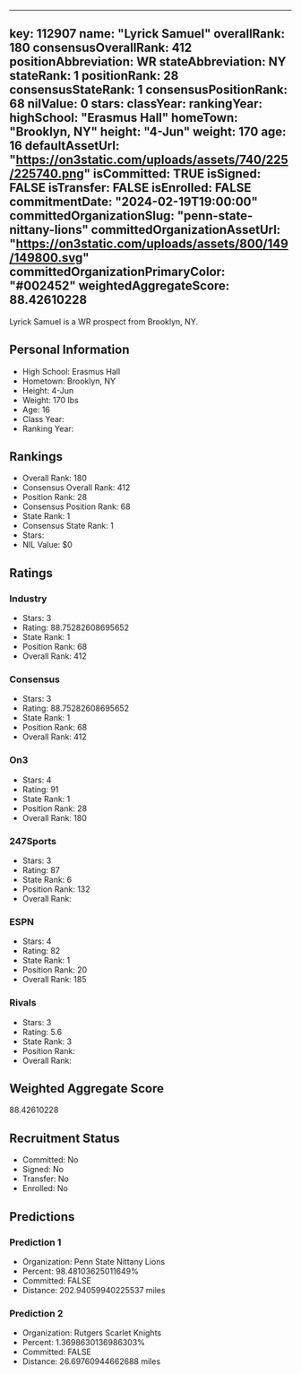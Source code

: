 ---
  key: 112907
  name: "Lyrick Samuel"
  overallRank: 180
  consensusOverallRank: 412
  positionAbbreviation: WR
  stateAbbreviation: NY
  stateRank: 1
  positionRank: 28
  consensusStateRank: 1
  consensusPositionRank: 68
  nilValue: 0
  stars: 
  classYear: 
  rankingYear: 
  highSchool: "Erasmus Hall"
  homeTown: "Brooklyn, NY"
  height: "4-Jun"
  weight: 170
  age: 16
  defaultAssetUrl: "https://on3static.com/uploads/assets/740/225/225740.png"
  isCommitted: TRUE
  isSigned: FALSE
  isTransfer: FALSE
  isEnrolled: FALSE
  commitmentDate: "2024-02-19T19:00:00"
  committedOrganizationSlug: "penn-state-nittany-lions"
  committedOrganizationAssetUrl: "https://on3static.com/uploads/assets/800/149/149800.svg"
  committedOrganizationPrimaryColor: "#002452"
  weightedAggregateScore: 88.42610228
  ---
  
  Lyrick Samuel is a WR prospect from Brooklyn, NY.
  
  ## Personal Information
  - High School: Erasmus Hall
  - Hometown: Brooklyn, NY
  - Height: 4-Jun
  - Weight: 170 lbs
  - Age: 16
  - Class Year: 
  - Ranking Year: 
  
  ## Rankings
  - Overall Rank: 180
  - Consensus Overall Rank: 412
  - Position Rank: 28
  - Consensus Position Rank: 68
  - State Rank: 1
  - Consensus State Rank: 1
  - Stars: 
  - NIL Value: $0
  
  ## Ratings
  
  ### Industry
  - Stars: 3
  - Rating: 88.75282608695652
  - State Rank: 1
  - Position Rank: 68
  - Overall Rank: 412
  
  ### Consensus
  - Stars: 3
  - Rating: 88.75282608695652
  - State Rank: 1
  - Position Rank: 68
  - Overall Rank: 412
  
  ### On3
  - Stars: 4
  - Rating: 91
  - State Rank: 1
  - Position Rank: 28
  - Overall Rank: 180
  
  ### 247Sports
  - Stars: 3
  - Rating: 87
  - State Rank: 6
  - Position Rank: 132
  - Overall Rank: 
  
  ### ESPN
  - Stars: 4
  - Rating: 82
  - State Rank: 1
  - Position Rank: 20
  - Overall Rank: 185
  
  ### Rivals
  - Stars: 3
  - Rating: 5.6
  - State Rank: 3
  - Position Rank: 
  - Overall Rank: 
  
  ## Weighted Aggregate Score
  88.42610228
  
  ## Recruitment Status
  - Committed: No
  - Signed: No
  - Transfer: No
  - Enrolled: No
  
  
  
  ## Predictions
  
  ### Prediction 1
  - Organization: Penn State Nittany Lions
  - Percent: 98.48103625011649%
  - Committed: FALSE
  - Distance: 202.94059940225537 miles
  
  ### Prediction 2
  - Organization: Rutgers Scarlet Knights
  - Percent: 1.3698630136986303%
  - Committed: FALSE
  - Distance: 26.69760944662688 miles
  